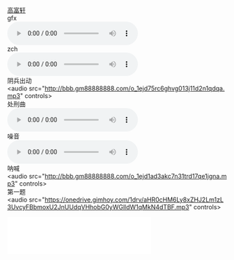 <a href="https://zhidao.baidu.com/question/1902072426345113900.html">高富轩</a><br />
gfx<br />
<audio src="/F.mp3" controls></audio><br />
zch<br />
<audio src="/G.mp3" controls></audio><br />
阴兵出动<br />
<audio src="http://bbb.gm88888888.com/o_1ejd75rc6ghvg013j11d2n1qdqa.mp3" controls></audio><br />
处刑曲<br />
<audio src="/害怕.mp3" controls></audio><br />
噪音<br />
<audio src="http://bbb.gm88888888.com/o_1ejd7867hiru13k3uom1eli1bna.mp3" controls></audio><br />
呐喊<br />
<audio src="http://bbb.gm88888888.com/o_1ejd1ad3akc7n31trd17qe1jgna.mp3" controls></audio><br />
第一题<br />
<audio src="https://onedrive.gimhoy.com/1drv/aHR0cHM6Ly8xZHJ2Lm1zL3UvcyFBbmoxU2JnUUdqVHhobG0yWGlldW1qMkN4dTBF.mp3" controls></audio><br />
<iframe frameborder="no" border="0" marginwidth="0" marginheight="0" width=330 height=86 src="//music.163.com/outchain/player?type=2&id=393695&auto=1&height=66"></iframe>
